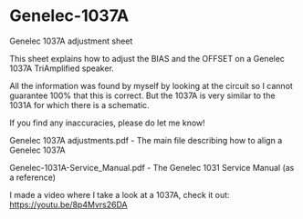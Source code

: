 # Genelec-1037A
Genelec 1037A adjustment sheet

This sheet explains how to adjust the BIAS and the OFFSET on a Genelec 1037A TriAmplified speaker. 

All the information was found by myself by looking at the circuit so I cannot guarantee 100% that this is correct. But the 1037A is very similar to the 1031A for which there is a schematic. 

If you find any inaccuracies, please do let me know!

Genelec 1037A adjustments.pdf - The main file describing how to align a Genelec 1037A

Genelec-1031A-Service_Manual.pdf - The Genelec 1031 Service Manual (as a reference)

I made a video where I take a look at a 1037A, check it out: https://youtu.be/8p4Mvrs26DA


